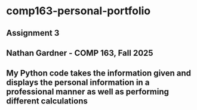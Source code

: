# comp163-personal-portfolio
## Assignment 3
## Nathan Gardner - COMP 163, Fall 2025
## My Python code takes the information given and displays the personal information in a professional manner as well as performing different calculations
